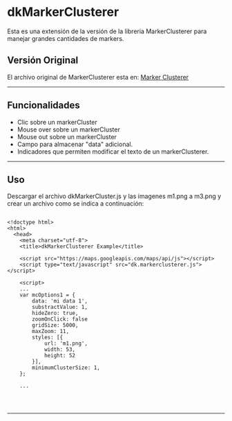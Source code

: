 # dkMarkerClusterer

Esta es una extensión de la versión de la libreria MarkerClusterer para manejar grandes cantidades de markers.

<h2>Versión Original</h2>
El archivo original de MarkerClusterer esta en:
<a href="https://github.com/googlemaps/js-marker-clusterer" target="_blank">Marker Clusterer</a>
<hr/>

<h2>Funcionalidades</h2>
<ul>
  <li> Clic sobre un markerCluster</li>
  <li> Mouse over sobre un markerCluster</li>
  <li> Mouse out sobre un markerCluster</li>
  <li> Campo para almacenar "data" adicional.</li>
  <li> Indicadores que permiten modificar el texto de un markerClusterer.</li>
</ul>
<hr/>

<h2>Uso</h2>
Descargar el archivo dkMarkerCluster.js y las imagenes m1.png a m3.png y crear un archivo como se indica a continuación:

``` 

<!doctype html>
<html>
  <head>
    <meta charset="utf-8">
    <title>dkMarkerClusterer Example</title>

    <script src="https://maps.googleapis.com/maps/api/js"></script>
    <script type="text/javascript" src="dk.markerclusterer.js"></script>

    <script>
	...      
	var mcOptions1 = {
		data: 'mi data 1',
		substractValue: 1,
		hideZero: true,
		zoomOnClick: false
		gridSize: 5000,
		maxZoom: 11,
		styles: [{
			url: 'm1.png',
			width: 53,
			height: 52
		}],
		minimumClusterSize: 1,
	};

	...

	


``` 
<hr/>
